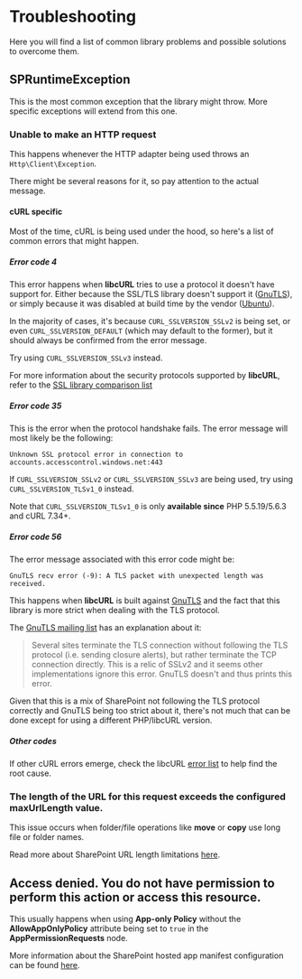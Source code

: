 # Troubleshooting
Here you will find a list of common library problems and possible solutions to overcome them.

## SPRuntimeException
This is the most common exception that the library might throw. 
More specific exceptions will extend from this one.

### Unable to make an HTTP request
This happens whenever the HTTP adapter being used throws an `Http\Client\Exception`.

There might be several reasons for it, so pay attention to the actual message.

#### cURL specific
Most of the time, cURL is being used under the hood, so here's a list of common errors that might happen.

##### Error code 4
This error happens when **libcURL** tries to use a protocol it doesn't have support for. Either because the SSL/TLS library doesn't support it ([GnuTLS](http://www.gnutls.org/manual/gnutls.html#On-SSL-2-and-older-protocols)), or simply because it was disabled at build time by the vendor ([Ubuntu](http://serverfault.com/questions/456334/problems-with-disabled-ssl-version-2-in-ubuntu-server-can-i-also-disable-ssl-ve)).

In the majority of cases, it's because `CURL_SSLVERSION_SSLv2` is being set, or even `CURL_SSLVERSION_DEFAULT` (which may default to the former), but it should always be confirmed from the error message.

Try using `CURL_SSLVERSION_SSLv3` instead.

For more information about the security protocols supported by **libcURL**, refer to the [SSL library comparison list](http://curl.haxx.se/docs/ssl-compared.html)

##### Error code 35
This is the error when the protocol handshake fails. The error message will most likely be the following:

```
Unknown SSL protocol error in connection to accounts.accesscontrol.windows.net:443
```

If `CURL_SSLVERSION_SSLv2` or `CURL_SSLVERSION_SSLv3` are being used, try using `CURL_SSLVERSION_TLSv1_0` instead.


Note that `CURL_SSLVERSION_TLSv1_0` is only **available since** PHP 5.5.19/5.6.3 and cURL 7.34+.


##### Error code 56
The error message associated with this error code might be:
```
GnuTLS recv error (-9): A TLS packet with unexpected length was received.
```

This happens when **libcURL** is built against [GnuTLS](http://www.gnutls.org/) and the fact that this library is more strict when dealing with the TLS protocol.

The [GnuTLS mailing list](http://lists.gnu.org/archive/html/gnutls-devel/2011-02/msg00002.html) has an explanation about it:
> Several sites terminate the TLS connection without following the TLS protocol (i.e. sending closure alerts), but rather terminate the TCP connection directly. This is a relic of SSLv2 and it seems other implementations ignore this error. GnuTLS doesn't and thus prints this error.

Given that this is a mix of SharePoint not following the TLS protocol correctly and GnuTLS being too strict about it, there's not much that can be done except for using a different PHP/libcURL version.

##### Other codes
If other cURL errors emerge, check the libcURL [error list](http://curl.haxx.se/libcurl/c/libcurl-errors.html) to help find the root cause.

### The length of the URL for this request exceeds the configured maxUrlLength value.
This issue occurs when folder/file operations like **move** or **copy** use long file or folder names.

Read more about SharePoint URL length limitations [here](https://technet.microsoft.com/en-us/library/ff919564(v=office.14).aspx).

## Access denied. You do not have permission to perform this action or access this resource.
This usually happens when using **App-only Policy** without the **AllowAppOnlyPolicy** attribute being set to `true` in the **AppPermissionRequests** node.

More information about the SharePoint hosted app manifest configuration can be found [here](https://msdn.microsoft.com/en-us/library/office/fp142383.aspx).
